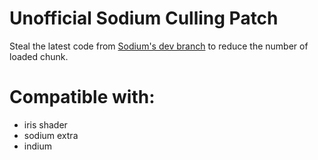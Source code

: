 # Unofficial Sodium Culling Patch
Steal the latest code from [Sodium's dev branch](https://github.com/CaffeineMC/sodium-fabric/tree/dev) to reduce the number of loaded chunk.

# Compatible with:
- iris shader
- sodium extra
- indium
